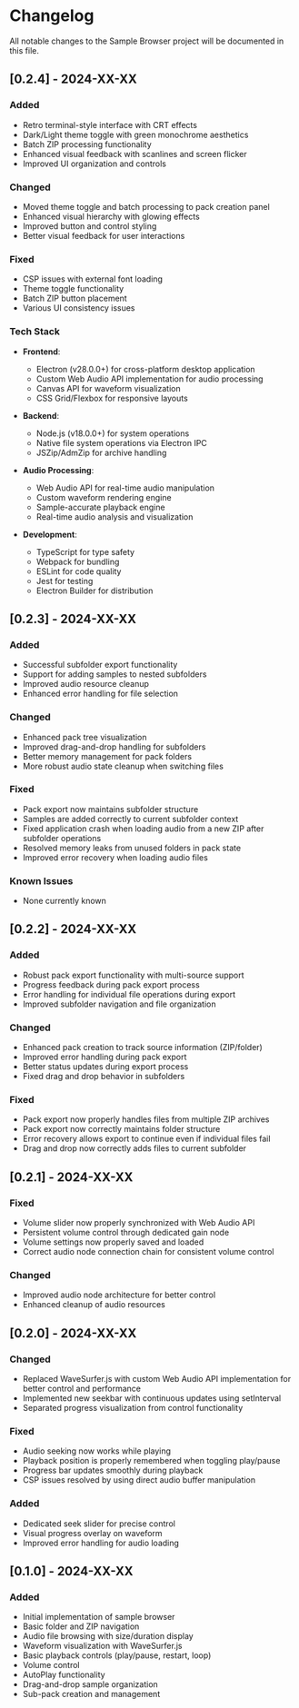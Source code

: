# Changelog

All notable changes to the Sample Browser project will be documented in this file.

## [0.2.4] - 2024-XX-XX
### Added
- Retro terminal-style interface with CRT effects
- Dark/Light theme toggle with green monochrome aesthetics
- Batch ZIP processing functionality
- Enhanced visual feedback with scanlines and screen flicker
- Improved UI organization and controls

### Changed
- Moved theme toggle and batch processing to pack creation panel
- Enhanced visual hierarchy with glowing effects
- Improved button and control styling
- Better visual feedback for user interactions

### Fixed
- CSP issues with external font loading
- Theme toggle functionality
- Batch ZIP button placement
- Various UI consistency issues

### Tech Stack
- **Frontend**:
  - Electron (v28.0.0+) for cross-platform desktop application
  - Custom Web Audio API implementation for audio processing
  - Canvas API for waveform visualization
  - CSS Grid/Flexbox for responsive layouts
  
- **Backend**:
  - Node.js (v18.0.0+) for system operations
  - Native file system operations via Electron IPC
  - JSZip/AdmZip for archive handling
  
- **Audio Processing**:
  - Web Audio API for real-time audio manipulation
  - Custom waveform rendering engine
  - Sample-accurate playback engine
  - Real-time audio analysis and visualization
  
- **Development**:
  - TypeScript for type safety
  - Webpack for bundling
  - ESLint for code quality
  - Jest for testing
  - Electron Builder for distribution

## [0.2.3] - 2024-XX-XX
### Added
- Successful subfolder export functionality
- Support for adding samples to nested subfolders
- Improved audio resource cleanup
- Enhanced error handling for file selection

### Changed
- Enhanced pack tree visualization
- Improved drag-and-drop handling for subfolders
- Better memory management for pack folders
- More robust audio state cleanup when switching files

### Fixed
- Pack export now maintains subfolder structure
- Samples are added correctly to current subfolder context
- Fixed application crash when loading audio from a new ZIP after subfolder operations
- Resolved memory leaks from unused folders in pack state
- Improved error recovery when loading audio files

### Known Issues
- None currently known

## [0.2.2] - 2024-XX-XX
### Added
- Robust pack export functionality with multi-source support
- Progress feedback during pack export process
- Error handling for individual file operations during export
- Improved subfolder navigation and file organization

### Changed
- Enhanced pack creation to track source information (ZIP/folder)
- Improved error handling during pack export
- Better status updates during export process
- Fixed drag and drop behavior in subfolders

### Fixed
- Pack export now properly handles files from multiple ZIP archives
- Pack export now correctly maintains folder structure
- Error recovery allows export to continue even if individual files fail
- Drag and drop now correctly adds files to current subfolder

## [0.2.1] - 2024-XX-XX
### Fixed
- Volume slider now properly synchronized with Web Audio API
- Persistent volume control through dedicated gain node
- Volume settings now properly saved and loaded
- Correct audio node connection chain for consistent volume control

### Changed
- Improved audio node architecture for better control
- Enhanced cleanup of audio resources

## [0.2.0] - 2024-XX-XX
### Changed
- Replaced WaveSurfer.js with custom Web Audio API implementation for better control and performance
- Implemented new seekbar with continuous updates using setInterval
- Separated progress visualization from control functionality

### Fixed
- Audio seeking now works while playing
- Playback position is properly remembered when toggling play/pause
- Progress bar updates smoothly during playback
- CSP issues resolved by using direct audio buffer manipulation

### Added
- Dedicated seek slider for precise control
- Visual progress overlay on waveform
- Improved error handling for audio loading

## [0.1.0] - 2024-XX-XX
### Added
- Initial implementation of sample browser
- Basic folder and ZIP navigation
- Audio file browsing with size/duration display
- Waveform visualization with WaveSurfer.js
- Basic playback controls (play/pause, restart, loop)
- Volume control
- AutoPlay functionality
- Drag-and-drop sample organization
- Sub-pack creation and management
